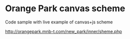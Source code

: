 <h1>Orange Park canvas scheme</h1>

<p>Code sample with live example of canvas+js scheme</p>

http://orangepark.mnb-t.com/new_park/inner/sheme.php